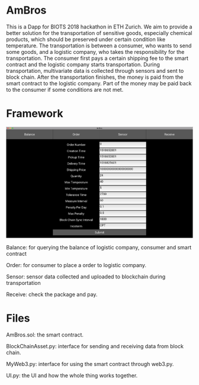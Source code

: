 # AmBros
This is a Dapp for BIOTS 2018 hackathon in ETH Zurich. We aim to provide a better solution for the transportation of sensitive goods, especially chemical products, which should be preserved under certain condition like temperature. The transportation is between a consumer, who wants to send some goods, and a logistic company, who takes the responsibility for the transportation. The consumer first pays a certain shipping fee to the smart contract and the logistic company starts transportation. During transportation, multivariate data is collected through sensors and sent to block chain. After the transportation finishes, the money is paid from the smart contract to the logistic company. Part of the money may be paid back to the consumer if some conditions are not met.


# Framework
![Alt text](https://github.com/ETHBiots2018/AmBros/blob/master/software.png)

Balance: for querying the balance of logistic company, consumer and smart contract

Order: for consumer to place a order to logistic company.

Sensor: sensor data collected and uploaded to blockchain during transportation

Receive: check the package and pay.


# Files
AmBros.sol: the smart contract.

BlockChainAsset.py: interface for sending and receiving data from block chain.

MyWeb3.py: interface for using the smart contract through web3.py.

UI.py: the UI and how the whole thing works together.
